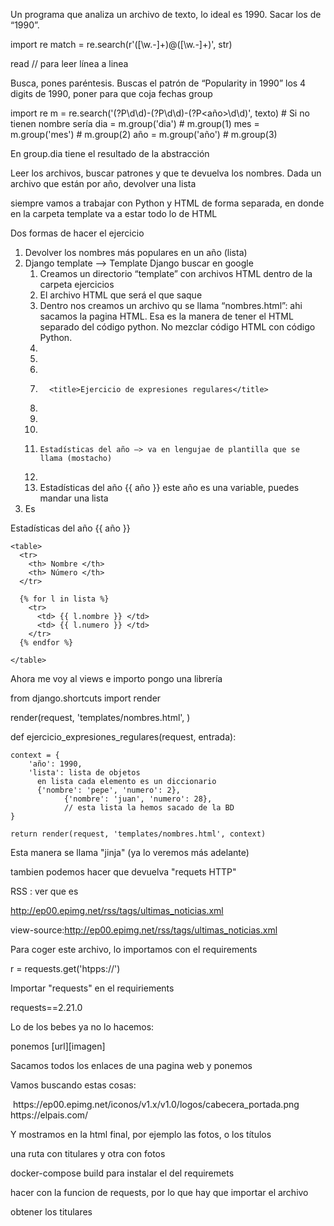 Un programa que analiza un archivo de texto, lo ideal es 1990. Sacar los de “1990”.

import re
match = re.search(r'([\w.-]+)@([\w.-]+)', str)


read // para leer línea a linea

Busca, pones paréntesis.
Buscas el patrón de “Popularity in 1990” los 4 digits de 1990, poner para que coja fechas
group


import re
m = re.search('(?P<dia>\d\d)-(?P<mes>\d\d)-(?P<año>\d\d)', texto)
                          # Si no tienen nombre sería
dia = m.group('dia')      # m.group(1)
mes = m.group('mes')      # m.group(2)
año = m.group('año')      # m.group(3)


En group.dia tiene el resultado de la abstracción


Leer los archivos, buscar patrones y que te devuelva los nombres.
Dada un archivo que están por año, devolver una lista

siempre vamos a trabajar con Python y HTML de forma separada, en donde en la carpeta template va a estar todo lo de HTML

Dos formas de hacer el ejercicio


1. Devolver los nombres más populares en un año (lista)
2. Django template —> Template Django buscar en google
    1. Creamos un directorio “template” con archivos HTML dentro de la carpeta ejercicios
    2. El archivo HTML que será el que saque
    3. Dentro nos creamos un archivo qu se llama “nombres.html”: ahi sacamos la pagina HTML. Esa es la manera de tener el HTML separado del código python. No mezclar código HTML con código Python.
    4. <html>
    5.
    6.   <head>
    7.       <title>Ejercicio de expresiones regulares</title>
    8.   </head>   
    9.
    10.   <body>
    11.     Estadísticas del año —> va en lengujae de plantilla que se llama (mostacho)
    12.   </body>   
    13. Estadísticas del año {{ año }} este año es una variable, puedes mandar una lista
3. Es
<html>

  <head>
      <title>Ejercicio de expresiones regulares</title>
  </head>

  <body>
    Estadísticas del año {{ año }}

    <table>
      <tr>
        <th> Nombre </th>
        <th> Número </th>
      </tr>

      {% for l in lista %}
        <tr>
          <td> {{ l.nombre }} </td>
          <td> {{ l.numero }} </td>
        </tr>
      {% endfor %}

    </table>

  </body>

</html>


Ahora me voy al views e importo pongo una  librería

from django.shortcuts import render


render(request, 'templates/nombres.html', <la variable que mandas>)

def ejercicio_expresiones_regulares(request, entrada):

    context = {
        'año': 1990,
        'lista': lista de objetos
          en lista cada elemento es un diccionario
          {'nombre': 'pepe', 'numero': 2},
                {'nombre': 'juan', 'numero': 28},
                // esta lista la hemos sacado de la BD
    }

    return render(request, 'templates/nombres.html', context)


Esta manera    se llama "jinja" (ya lo veremos más adelante)


tambien podemos hacer que devuelva "requets HTTP"


RSS : ver que es

http://ep00.epimg.net/rss/tags/ultimas_noticias.xml

view-source:http://ep00.epimg.net/rss/tags/ultimas_noticias.xml

Para coger este archivo, lo importamos con el requirements

r = requests.get('htpps://')

Importar "requests" en el requiriements

requests==2.21.0


Lo de los bebes ya no lo hacemos:

ponemos [url][imagen]


Sacamos todos los enlaces de una pagina web y ponemos


Vamos buscando estas cosas:

<image>
<url>
https://ep00.epimg.net/iconos/v1.x/v1.0/logos/cabecera_portada.png
</url>
<title>Logotipo de EL PAÍS</title>
<link>https://elpais.com/</link>
</image>

Y mostramos en la html final, por ejemplo las fotos, o los títulos

una ruta con titulares y otra con fotos



docker-compose build para instalar el del requiremets

hacer con la funcion de requests, por lo que hay que importar el archivo


obtener los titulares
<title><\[!CDATA\](.+?)\]\]<\/title>

<title><!\[CDATA\[(.+?)\]\]<\/title>

coger lo de view-source:web.xml


la semana que vienne vemos los ejercicios de la asignatura, para crear, leer, eliminar registros
